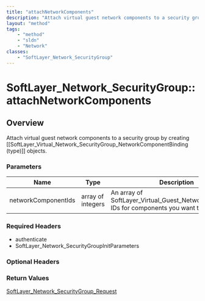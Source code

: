 ```yaml
---
title: "attachNetworkComponents"
description: "Attach virtual guest network components to a security group by creating [[SoftLayer_Virtual_Network_SecurityGroup_Networ... "
layout: "method"
tags:
    - "method"
    - "sldn"
    - "Network"
classes:
    - "SoftLayer_Network_SecurityGroup"
---
```

# SoftLayer_Network_SecurityGroup::attachNetworkComponents
## Overview 
Attach virtual guest network components to a security group by creating [[SoftLayer_Virtual_Network_SecurityGroup_NetworkComponentBinding (type)]] objects. 

### Parameters 
|Name | Type | Description |
| --- | --- | --- |
|networkComponentIds| array of integers| An array of SoftLayer_Virtual_Guest_Network_Component IDs for components you want to attach|


### Required Headers
* authenticate
* SoftLayer_Network_SecurityGroupInitParameters

### Optional Headers

### Return Values
<a href='/reference/datatypes/SoftLayer_Network_SecurityGroup_Request'>SoftLayer_Network_SecurityGroup_Request </a>
